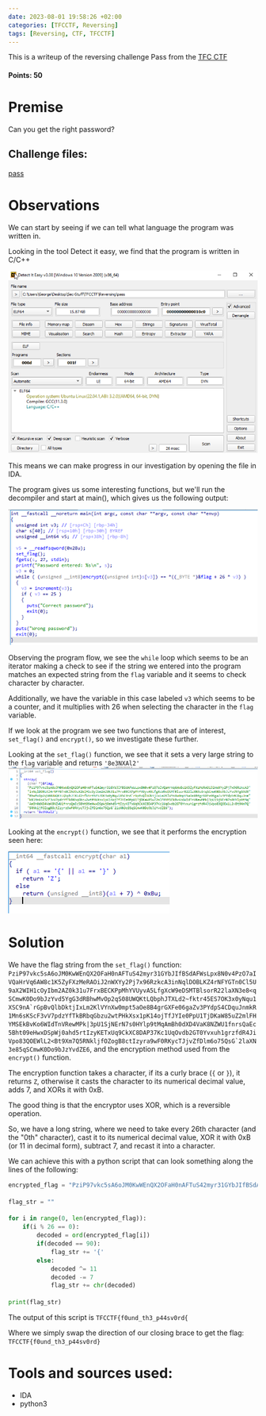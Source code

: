 ```yaml
---
date: 2023-08-01 19:58:26 +02:00
categories: [TFCCTF, Reversing]
tags: [Reversing, CTF, TFCCTF]
---
```

This is a writeup of the reversing challenge Pass from the [TFC CTF](https://ctf.thefewchosen.com) 
#### Points: 50
# Premise
Can you get the right password?


## Challenge files:

[pass](https://drive.google.com/file/d/1FFBwVeeTYzhaq3qQi_CztTosCuEepTzI/view?usp=drive_link)

# Observations
We can start by seeing if we can tell what language the program was written in.

Looking in the tool Detect it easy, we find that the program is written in C/C++

![die](/assets/images/TFCCTF/pass/die.png)

This means we can make progress in our investigation by opening the file in IDA.

The program gives us some interesting functions, but we'll run the decompiler and start at main(), which gives us the following output:

![ida main decompile](/assets/images/TFCCTF/pass/main_ida_pseudocode.png)

Observing the program flow, we see the `while` loop which seems to be an iterator making a check to see if the string we entered into the program matches an expected string from the `flag` variable and it seems to check character by character.

Additionally, we have the variable in this case labeled `v3` which seems to be a counter, and it multiplies with 26 when selecting the character in the `flag` variable.

If we look at the program we see two functions that are of interest, `set_flag()` and `encrypt()`, so we investigate these further.

Looking at the `set_flag()` function, we see that it sets a very large string to the `flag` variable and returns `'8e3NXAl2'`
![ida set_flag decompile](/assets/images/TFCCTF/pass/set_flag_ida_pseudocode.png)


Looking at the `encrypt()` function, we see that it performs the encryption seen here:

![ida encrypt decompile](/assets/images/TFCCTF/pass/encrypt_ida_pseudocode.png)

# Solution
We have the flag string from the `set_flag()` function: 
```PziP97vkc5sA6oJM0KwWEnQX2OFaH0nAFTuS42myr31GYbJIfBSdAFWsLpx8N0v4PzO7aIVQaHrVq6AW8c1K5ZyFXzMeRAOiJ2nWXYy2Pj7x96RzkcA3inNqlDOBLKZ4rNFYGTn0Cl5U9aX2WIH1cOyIbm2AZ0k31u7FrxBECKPpMhYVUyvA5LfgXcW9eDSMTBlsorR22laXN3e8<qSCmwK0Do9bJzYvd5YgG3dRBhwMvOp2qS08UWQKtLQbphJTXLd2~fktr45ES7OK3x0yNqu1XSC9nA`rGpBvQlbDktjIxLm2KlVYnXw0mpt5aOe8B4grGXFe06gaZv3PYdpS4CDquJnmkR1Mn6sKScF3vV7pdzYfTkBRbqGbzu2wtPHkXsx1pK14ojTfJYIe0PpU1TjDKaW85uZ2mlFHYMSEkBvKo6WIdTnVRewMPk|3pU1SjNErN7s0HYlp9tMqAmBh0dXD4VaK8NZWU1fnrsQaEc5Bht09eHwxDSpWj0ahd5rtIzyKETxUq9CkXC8DAP37Kc1UqOvdb2GT0Yvxuh1grzfdR4JiVpo83QOEWlL2<Bt9Xm7Q5RNkljfOZogB8ctIzyra9wF0RKycTJjvZfDlm6o75QsG`2laXN3e85qSCmwK0Do9bJzYvdZE6```, and the encryption method used from the `encrypt()` function.

The encryption function takes a character, if its a curly brace (`{` or `}`), it returns `Z`, otherwise it casts the character to its numerical decimal value, adds 7, and XORs it with 0xB.

The good thing is that the encryptor uses XOR, which is a reversible operation.

So, we have a long string, where we need to take every 26th character (and the "0th" character), cast it to its numerical decimal value, XOR it with 0xB (or 11 in decimal form), subtract 7, and recast it into a character.

We can achieve this with a python script that can look something along the lines of the following:
```python
encrypted_flag = "PziP97vkc5sA6oJM0KwWEnQX2OFaH0nAFTuS42myr31GYbJIfBSdAFWsLpx8N0v4PzO7aIVQaHrVq6AW8c1K5ZyFXzMeRAOiJ2nWXYy2Pj7x96RzkcA3inNqlDOBLKZ4rNFYGTn0Cl5U9aX2WIH1cOyIbm2AZ0k31u7FrxBECKPpMhYVUyvA5LfgXcW9eDSMTBlsorR22laXN3e8<qSCmwK0Do9bJzYvd5YgG3dRBhwMvOp2qS08UWQKtLQbphJTXLd2~fktr45ES7OK3x0yNqu1XSC9nA`rGpBvQlbDktjIxLm2KlVYnXw0mpt5aOe8B4grGXFe06gaZv3PYdpS4CDquJnmkR1Mn6sKScF3vV7pdzYfTkBRbqGbzu2wtPHkXsx1pK14ojTfJYIe0PpU1TjDKaW85uZ2mlFHYMSEkBvKo6WIdTnVRewMPk|3pU1SjNErN7s0HYlp9tMqAmBh0dXD4VaK8NZWU1fnrsQaEc5Bht09eHwxDSpWj0ahd5rtIzyKETxUq9CkXC8DAP37Kc1UqOvdb2GT0Yvxuh1grzfdR4JiVpo83QOEWlL2<Bt9Xm7Q5RNkljfOZogB8ctIzyra9wF0RKycTJjvZfDlm6o75QsG`2laXN3e85qSCmwK0Do9bJzYvdZE6"

flag_str = ""

for i in range(0, len(encrypted_flag)):
    if(i % 26 == 0):
        decoded = ord(encrypted_flag[i])
        if(decoded == 90):
            flag_str += '{'
        else:
            decoded ^= 11
            decoded -= 7
            flag_str += chr(decoded)
    
print(flag_str)
```

The output of this script is `TFCCTF{f0und_th3_p44sv0rd{`

Where we simply swap the direction of our closing brace to get the flag:
`TFCCTF{f0und_th3_p44sv0rd}`


# Tools and sources used:
 - IDA
 - python3
